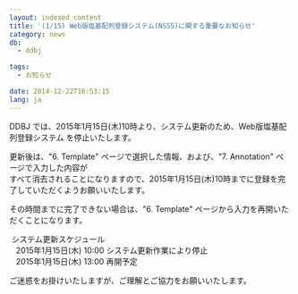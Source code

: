 ```yaml
---
layout: indexed_content
title: '(1/15) Web版塩基配列登録システム(NSSS)に関する重要なお知らせ'
category: news
db:
  - ddbj

tags:
  - お知らせ

date: 2014-12-22T16:53:15
lang: ja
---
```


<p>DDBJ では、2015年1月15日(木)10時より、システム更新のため、Web版塩基配列登録システム を停止いたします。</p>

<p>更新後は、"6. Template" ページで選択した情報、および、"7. Annotation" ページで入力した内容が<br>すべて消去されることになりますので、<span class="font-bold">2015年1月15日(木)10時までに登録を完了していただくようお願いいたします。</span></p>

<p>その時間までに完了できない場合は、"6. Template" ページから入力を再開いただくことになります。</p>

<p><span class="icon_square"> システム更新スケジュール</span><br>   2015年1月15日(木) 10:00 システム更新作業により停止<br>   2015年1月15日(木) 13:00 再開予定</p>

<p>ご迷惑をお掛けいたしますが、ご理解とご協力をお願いいたします。</p>

